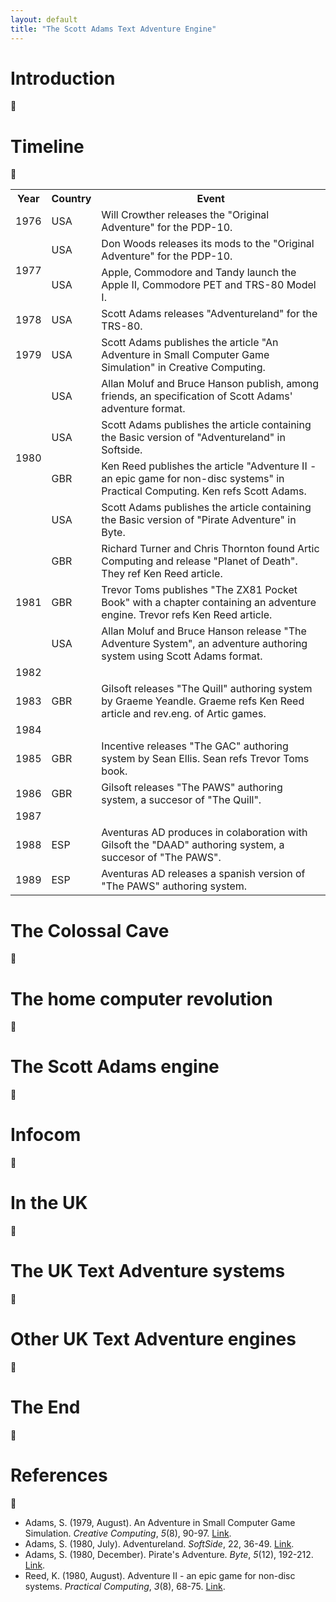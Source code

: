 ```yaml
---
layout: default
title: "The Scott Adams Text Adventure Engine"
---
```


# Introduction
:construction:

# Timeline
:construction:
<table>
  <tr>
    <th>Year</th>
    <th>Country</th>
    <th>Event</th>
  </tr>
  <tr>
    <td>1976</td>
    <td>USA</td>
    <td>Will Crowther releases the "Original Adventure" for the PDP-10.</td>
  </tr>
  <tr>
    <td rowspan=2>1977</td>
    <td>USA</td>
    <td>Don Woods releases its mods to the "Original Adventure" for the PDP-10.</td>
  </tr>
  <tr>
    <td>USA</td>
    <td>Apple, Commodore and Tandy launch the Apple II, Commodore PET and TRS-80 Model I.</td>
  </tr>
  <tr>
    <td>1978</td>
    <td>USA</td>
    <td>Scott Adams releases "Adventureland" for the TRS-80.</td>
  </tr>
  <tr>
    <td>1979</td>
    <td>USA</td>
    <td>Scott Adams publishes the article "An Adventure in Small Computer Game Simulation" in Creative Computing.</td>
  </tr>
  <tr>
    <td rowspan=4>1980</td>
    <td>USA</td>
    <td>Allan Moluf and Bruce Hanson publish, among friends, an specification of Scott Adams' adventure format.</td>
  </tr>
  <tr>
    <td>USA</td>
    <td>Scott Adams publishes the article containing the Basic version of "Adventureland" in Softside.</td>
  </tr>
  <tr>
    <td>GBR</td>
    <td>Ken Reed publishes the article "Adventure II - an epic game for non-disc systems" in Practical Computing. Ken refs Scott Adams.</td>
  </tr>  
  <tr>
    <td>USA</td>
    <td>Scott Adams publishes the article containing the Basic version of "Pirate Adventure" in Byte.</td>
  </tr>
  <tr>
    <td rowspan=3>1981</td>
    <td>GBR</td>
    <td>Richard Turner and Chris Thornton found Artic Computing and release "Planet of Death". They ref Ken Reed article.</td>
  </tr>
  <tr>
    <td>GBR</td>
    <td>Trevor Toms publishes "The ZX81 Pocket Book" with a chapter containing an adventure engine. Trevor refs Ken Reed article.</td>
  </tr>
  <tr>
    <td>USA</td>
    <td>Allan Moluf and Bruce Hanson release "The Adventure System", an adventure authoring system using Scott Adams format.</td>
  </tr>
  <tr>
    <td>1982</td>
    <td></td>
    <td></td>
  </tr>
  <tr>
    <td>1983</td>
    <td>GBR</td>
    <td>Gilsoft releases "The Quill" authoring system by Graeme Yeandle. Graeme refs Ken Reed article and rev.eng. of Artic games.</td>
  </tr>
  <tr>
    <td>1984</td>
    <td></td>
    <td></td>
  </tr>
  <tr>
    <td>1985</td>
    <td>GBR</td>
    <td>Incentive releases "The GAC" authoring system by Sean Ellis. Sean refs Trevor Toms book.</td>
  </tr>
  <tr>
    <td>1986</td>
    <td>GBR</td>
    <td>Gilsoft releases "The PAWS" authoring system, a succesor of "The Quill".</td>
  </tr>
  <tr>
    <td>1987</td>
    <td></td>
    <td></td>
  </tr>
  <tr>
    <td>1988</td>
    <td>ESP</td>
    <td>Aventuras AD produces in colaboration with Gilsoft the "DAAD" authoring system, a succesor of "The PAWS".</td>
  </tr>
  <tr>
    <td>1989</td>
    <td>ESP</td>
    <td>Aventuras AD releases a spanish version of "The PAWS" authoring system.</td>
  </tr>
</table>

# The Colossal Cave
:construction:

# The home computer revolution 
:construction:

# The Scott Adams engine
:construction:

# Infocom
:construction:

# In the UK
:construction:

# The UK Text Adventure systems
:construction:

# Other UK Text Adventure engines
:construction:

# The End
:construction:

# References
:construction:

* Adams, S. (1979, August). An Adventure in Small Computer Game Simulation. *Creative Computing*, *5*(8), 90-97. [Link](https://archive.org/details/creativecomputing-1979-08/page/n91/mode/2up).
* Adams, S. (1980, July). Adventureland. *SoftSide*, 22, 36-49. [Link](https://archive.org/details/softside-magazine-22/page/n35/mode/2up).
* Adams, S. (1980, December). Pirate's Adventure. *Byte*, *5*(12), 192-212. [Link](https://archive.org/details/byte-magazine-1980-12/page/n193/mode/2up).
* Reed, K. (1980, August). Adventure II - an epic game for non-disc systems. *Practical Computing*, *3*(8), 68-75. [Link](http://graemeyeandle.atwebpages.com/advent/kenreed.html).



